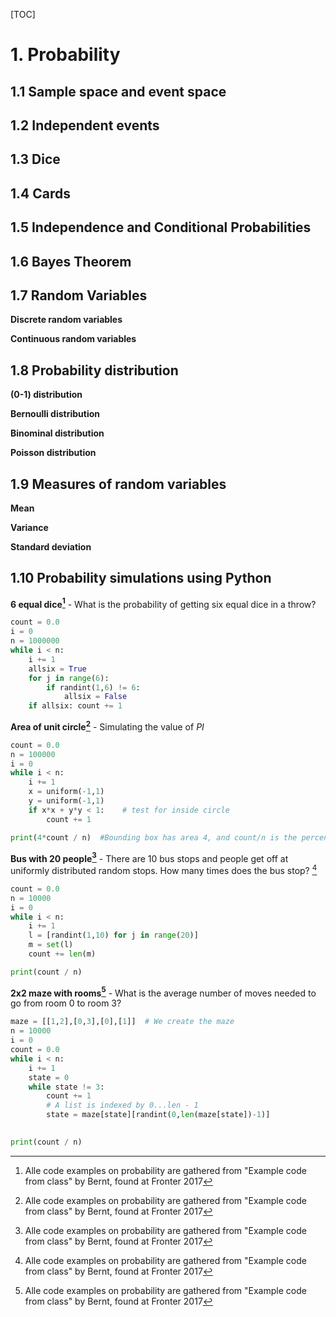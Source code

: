 [TOC]

# 1. Probability

##  1.1 Sample space and event space

## 1.2 Independent events

## 1.3 Dice

## 1.4 Cards

## 1.5 Independence and Conditional Probabilities

## 1.6 Bayes Theorem

## 1.7 Random Variables

**Discrete random variables**

**Continuous random variables** 

## 1.8 Probability distribution

**(0-1) distribution** 

**Bernoulli distribution** 

**Binominal distribution** 

**Poisson distribution**

## 1.9 Measures of random variables

**Mean**

**Variance**

**Standard deviation**

## 1.10 Probability simulations using Python

**6 equal dice[^1]** - What is the probability of getting six equal dice in a throw?

```python
count = 0.0
i = 0
n = 1000000
while i < n:
    i += 1
    allsix = True
    for j in range(6):
        if randint(1,6) != 6:
            allsix = False
    if allsix: count += 1

```

**Area of unit circle[^1]** - Simulating the value of *PI*

```python
count = 0.0
n = 100000
i = 0
while i < n:
    i += 1
    x = uniform(-1,1)
    y = uniform(-1,1)
    if x*x + y*y < 1:    # test for inside circle
        count += 1

print(4*count / n)  #Bounding box has area 4, and count/n is the percentage of the bounding box
```

**Bus with 20 people[^1]** - There are 10 bus stops and people get off at uniformly distributed random stops. How many times does the bus stop? [^1]

```python
count = 0.0
n = 10000
i = 0
while i < n:
    i += 1
    l = [randint(1,10) for j in range(20)]
    m = set(l)
    count += len(m)

print(count / n)
```

**2x2 maze with rooms[^1]** - What is the average number of moves needed to go from room 0 to room 3?

```python
maze = [[1,2],[0,3],[0],[1]]  # We create the maze
n = 10000
i = 0
count = 0.0
while i < n:
    i += 1
    state = 0
    while state != 3:
        count += 1
        # A list is indexed by 0...len - 1
        state = maze[state][randint(0,len(maze[state])-1)]
        

print(count / n)

```



[^1]: Alle code examples on probability are gathered from "Example code from class" by Bernt, found at Fronter 2017